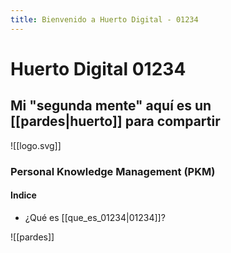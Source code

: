 ```yaml
---
title: Bienvenido a Huerto Digital - 01234
---
```

# Huerto Digital 01234

## Mi "segunda mente" aquí es un [[pardes|huerto]] para compartir

![[logo.svg]]
### Personal Knowledge Management (PKM)

#### Indice

- ¿Qué es [[que_es_01234|01234]]?

![[pardes]]